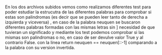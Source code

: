 En los dos archivos subidos vemos como realizamos diferentes test para poder estudiar la estrucutra de las diferentes palabras para comprobar si estas son palindromas
(es decir que se pueden leer tanto de derecha a izquierda y viceversa) , en caso de la palabra neuquen se buscaron diferentes palabras formadas con las mismas letras sin ]
necesidad de que tuvieran un significado y mediante los test podemos comprobar si las mismas son palindromas o no, en caso de ser devulve valor True y al contrario False. 
con la linea return neuquen == neuquen[::-1] comparando a la palabra con su version invertida.
